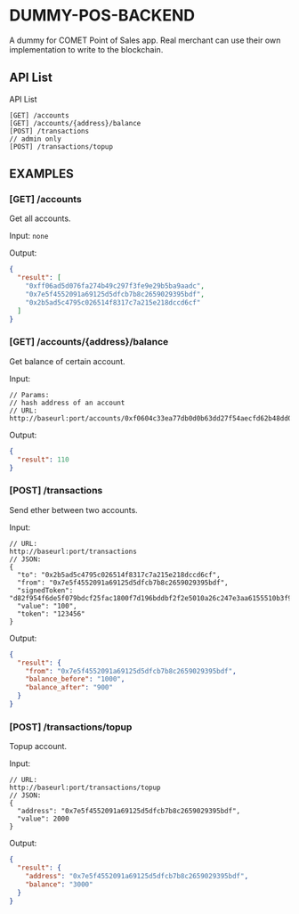 # DUMMY-POS-BACKEND
A dummy for COMET Point of Sales app. Real merchant can use their own implementation to write to the blockchain.

## API List

API List
```
[GET] /accounts
[GET] /accounts/{address}/balance
[POST] /transactions
// admin only
[POST] /transactions/topup
```

## EXAMPLES

### [GET] /accounts
Get all accounts.

Input: ```none```

Output:
```json
{
  "result": [
    "0xff06ad5d076fa274b49c297f3fe9e29b5ba9aadc",
    "0x7e5f4552091a69125d5dfcb7b8c2659029395bdf",
    "0x2b5ad5c4795c026514f8317c7a215e218dccd6cf"
  ]
}
```

### [GET] /accounts/{address}/balance

Get balance of certain account.

Input: 
```
// Params:
// hash address of an account
// URL:
http://baseurl:port/accounts/0xf0604c33ea77db0d0b63dd27f54aecfd62b48dd0/balance
```
Output:
```json
{
  "result": 110
}
```

### [POST] /transactions
Send ether between two accounts.

Input: 
```
// URL:
http://baseurl:port/transactions
// JSON:
{
  "to": "0x2b5ad5c4795c026514f8317c7a215e218dccd6cf",
  "from": "0x7e5f4552091a69125d5dfcb7b8c2659029395bdf",
  "signedToken": "d82f954f6de5f079bdcf25fac1800f7d196bddbf2f2e5010a26c247e3aa6155510b3f95167db6672a665e6c089eed2a8b7ba79b0eff5ac08ba92f6acc60a04dd01",
  "value": "100",
  "token": "123456"
}
```
Output:
```json
{
  "result": {
    "from": "0x7e5f4552091a69125d5dfcb7b8c2659029395bdf",
    "balance_before": "1000",
    "balance_after": "900"
  }
}
```

### [POST] /transactions/topup
Topup account.

Input: 
```
// URL:
http://baseurl:port/transactions/topup
// JSON:
{
  "address": "0x7e5f4552091a69125d5dfcb7b8c2659029395bdf",
  "value": 2000
}
```
Output:
```json
{
  "result": {
    "address": "0x7e5f4552091a69125d5dfcb7b8c2659029395bdf",
    "balance": "3000"
  }
}
```
